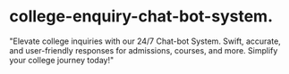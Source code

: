 # college-enquiry-chat-bot-system.
"Elevate college inquiries with our 24/7 Chat-bot System. Swift, accurate, and user-friendly responses for admissions, courses, and more. Simplify your college journey today!"
